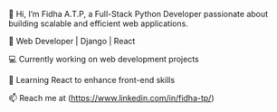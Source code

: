 👋 Hi, I’m Fidha A.T.P, a Full-Stack Python Developer passionate about building scalable and efficient web applications.

👀 Web Developer | Django | React

💻 Currently working on web development projects

🌱 Learning React to enhance front-end skills

📫 Reach me at (https://www.linkedin.com/in/fidha-tp/)

<!---
Fidhaatp/Fidhaatp is a ✨ special ✨ repository because its `README.md` (this file) appears on your GitHub profile.
You can click the Preview link to take a look at your changes.
--->
